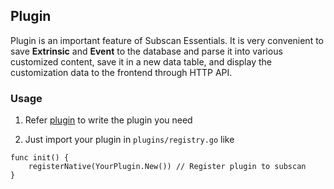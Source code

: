 ## Plugin

Plugin is an important feature of Subscan Essentials.
It is very convenient to save **Extrinsic** and **Event** to the database and parse it into various customized content, save it in a new data table, and display the customization data to the frontend through HTTP API.

### Usage

1. Refer [plugin](https://github.com/kaigedong/subscan-plugin) to write the plugin you need

1. Just import your plugin in `plugins/registry.go` like

```
func init() {
	registerNative(YourPlugin.New()) // Register plugin to subscan
}
```

